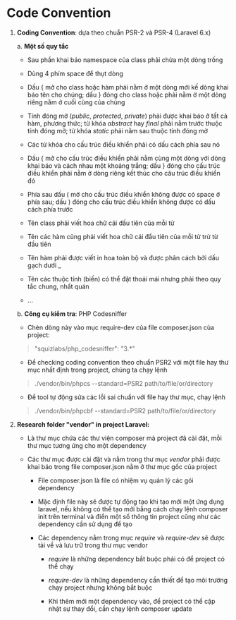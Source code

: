 # Code Convention

1) **Coding Convention**: dựa theo chuẩn PSR-2 và PSR-4 (Laravel 6.x)

    a.  **Một số quy tắc**

    -   Sau phần khai báo namespace của class phải chừa một dòng trống

    -   Dùng 4 phím space để thụt dòng

    -   Dấu { mở cho class hoặc hàm phải nằm ở một dòng mới kế dòng khai báo tên cho chúng; dấu } đóng cho class hoặc phải nằm ở một dòng riêng nằm ở cuối cùng của chúng

    -   Tính đóng mở (*public*, *protected*, *private*) phải được khai báo ở tất cả hàm, phương thức; từ khóa *abstract* hay *final* phải nằm trước thuộc tính đóng mở; từ khóa *static* phải nằm sau thuộc tính đóng mở

    -   Các từ khóa cho cấu trúc điều khiển phải có dấu cách phía sau nó

    -   Dấu { mở cho cấu trúc điều khiển phải nằm cùng một dòng với dòng khai báo và cách nhau một khoảng trắng; dấu } đóng cho cấu trúc điều khiển phải nằm ở dòng riêng kết thúc cho câu trúc điều khiển đó

    -   Phía sau dấu ( mở cho cấu trúc điều khiển không được có space ở phía sau; dấu ) đóng cho cấu trúc điều khiển không được có dấu cách phía trước

    -   Tên class phải viết hoa chữ cái đầu tiên của mỗi từ

    -   Tên các hàm cũng phải viết hoa chữ cái đầu tiên của mỗi từ trừ từ đầu tiên

    -   Tên hàm phải được viết in hoa toàn bộ và được phân cách bởi dấu gạch dưới \_

    -   Tên các thuộc tính (biến) có thể đặt thoải mái nhưng phải theo quy tắc chung, nhất quán

    -   \...

    b.  **Công cụ kiểm tra**: PHP Codesniffer

    -   Chèn dòng này vào mục require-dev của file composer.json của project: 
    > \"squizlabs/php\_codesniffer\": \"3.\*\"

    -   Để checking coding convention theo chuẩn PSR2 với một file hay thư mục nhất định trong project, chúng ta chạy lệnh 
    > ./vendor/bin/phpcs \--standard=PSR2 path/to/file/or/directory

    -   Để tool tự động sửa các lỗi sai chuẩn với file hay thư mục, chạy lệnh 
    > ./vendor/bin/phpcbf \--standard=PSR2 path/to/file/or/directory

2)  **Research folder "vendor" in project Laravel:**

    -   Là thư mục chứa các thư viện composer mà project đã cài đặt, mỗi thư mục tương ứng cho một dependency

    -   Các thư mục được cài đặt và nằm trong thư mục *vendor* phải được khai báo trong file composer.json nằm ở thư mục gốc của project

        -   File composer.json là file có nhiệm vụ quản lý các gói dependency

        -   Mặc định file này sẽ được tự động tạo khi tạo mới một ứng dụng laravel, nếu không có thể tạo mới bằng cách chạy lệnh composer init trên terminal và điền một số thông tin project cũng như các dependency cần sử dụng để tạo

        -   Các dependency nằm trong mục *require* và *require-dev* sẽ được tải về và lưu trữ trong thư mục vendor

            -   *require* là những dependency bắt buộc phải có để project có thể chạy

            -   *require-dev* là những dependency cần thiết để tạo môi trường chạy project nhưng không bắt buộc

            -   Khi thêm mới một dependency vào, để project có thể cập nhật sự thay đổi, cần chạy lệnh composer update
